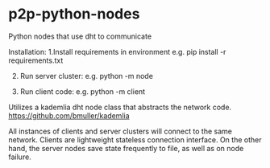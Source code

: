 # p2p-python-nodes
Python nodes that use dht to communicate 

Installation:
1.Install requirements in environment
  e.g. pip install -r requirements.txt

2. Run server cluster:
   e.g. python -m node

3. Run client code:
   e.g. python -m client


Utilizes a kademlia dht node class that abstracts the network code.
https://github.com/bmuller/kademlia

All instances of clients and server clusters will connect to the same network.  Clients are lightweight
stateless connection interface.  On the other hand, the server nodes save state frequently to
file, as well as on node failure.